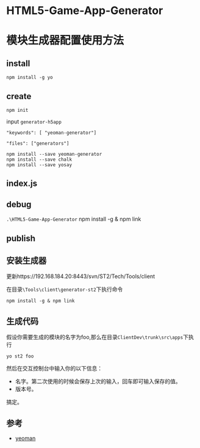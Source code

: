 # HTML5-Game-App-Generator
# 模块生成器配置使用方法

## install
    npm install -g yo

## create
    npm init

input `generator-h5app`


`"keywords": [ "yeoman-generator"]`

`"files": ["generators"]`

    npm install --save yeoman-generator
    npm install --save chalk
    npm install --save yosay

## index.js

## debug
`.\HTML5-Game-App-Generator` 
    npm install -g & npm link

## publish

## 安装生成器
更新https://192.168.184.20:8443/svn/ST2/Tech/Tools/client

在目录`\Tools\client\generator-st2`下执行命令

    npm install -g & npm link

## 生成代码
假设你需要生成的模块的名字为foo,那么在目录`ClientDev\trunk\src\apps`下执行

    yo st2 foo

然后在交互控制台中输入你的以下信息：
- 名字。第二次使用的时候会保存上次的输入，回车即可输入保存的值。
- 版本号。

搞定。

## 参考
- [yeoman][yeoman]

[yeoman]:http://yeoman.io/